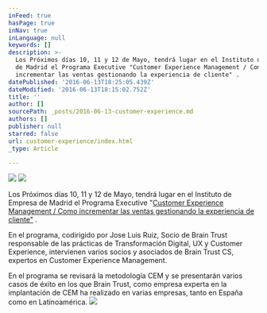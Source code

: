 ```yaml
---
inFeed: true
hasPage: true
inNav: true
inLanguage: null
keywords: []
description: >-
  Los Próximos días 10, 11 y 12 de Mayo, tendrá lugar en el Instituto de Empresa
  de Madrid el Programa Executive "Customer Experience Management / Como
  incrementar las ventas gestionando la experiencia de cliente" .
datePublished: '2016-06-13T18:25:05.439Z'
dateModified: '2016-06-13T18:15:02.752Z'
title: ''
author: []
sourcePath: _posts/2016-06-13-customer-experience.md
authors: []
publisher: null
starred: false
url: customer-experience/index.html
_type: Article

---
```

![](https://the-grid-user-content.s3-us-west-2.amazonaws.com/64280a12-eb3d-445f-b101-c91d944c563e.png)
![](https://the-grid-user-content.s3-us-west-2.amazonaws.com/efbdbe1b-6733-47a4-b604-f84b3fa4712e.jpg)

Los Próximos días 10, 11 y 12 de Mayo, tendrá lugar en el Instituto de Empresa de Madrid el Programa Executive "[Customer Experience Management / Como incrementar las ventas gestionando la experiencia de cliente"][0] .

En el programa, codirigido por Jose Luis Ruiz, Socio de Brain Trust responsable de las prácticas de Transformación Digital, UX y Customer Experience, intervienen varios socios y asociados de Brain Trust CS, expertos en Customer Experience Management.

En el programa se revisará la metodología CEM y se presentarán varios casos de éxito en los que Brain Trust, como empresa experta en la implantación de CEM ha realizado en varias empresas, tanto en España como en Latinoamérica.
![](https://the-grid-user-content.s3-us-west-2.amazonaws.com/d032b5dd-7740-4778-8c0d-12290e00502f.png)

[0]: http://en%20el%20instituto%20de%20empresa%20de%20madrid/